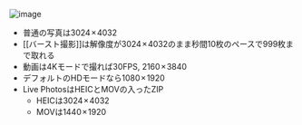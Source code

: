
![image](https://gyazo.com/349d15686c4520055f94d41bb893f496/thumb/1000)

- 普通の写真は3024 × 4032
- [[バースト撮影]]は解像度が3024 × 4032のまま秒間10枚のペースで999枚まで取れる
- 動画は4Kモードで撮れば30FPS, 2160 × 3840
- デフォルトのHDモードなら1080 × 1920
- Live PhotosはHEICとMOVの入ったZIP
    - HEICは3024 × 4032
    - MOVは1440 × 1920
